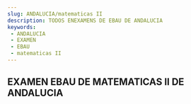 ```yaml
---
slug: ANDALUCIA/matematicas II
description: TODOS ENEXAMENS DE EBAU DE ANDALUCIA
keywords:
 - ANDALUCIA
 - EXAMEN
 - EBAU
 - matematicas II
---
```

## EXAMEN EBAU DE MATEMATICAS II DE ANDALUCIA
